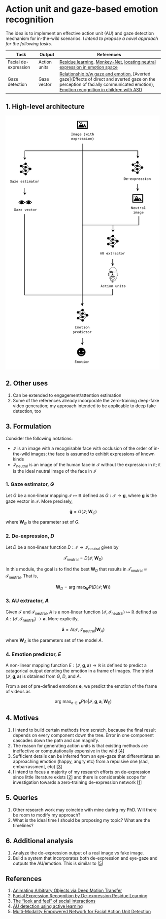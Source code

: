 # Action unit and gaze-based emotion recognition

The idea is to implement an effective action unit (AU) and gaze detection
mechanism for in-the-wild scenarios. *I intend to propose a novel approach for
the following tasks.*

| Task | Output | References |
| -- | -- | -- |
| Facial de-expression | Action units | [Residue learning](http://openaccess.thecvf.com/content_cvpr_2018/papers/Yang_Facial_Expression_Recognition_CVPR_2018_paper.pdf), [Monkey-Net](http://openaccess.thecvf.com/content_CVPR_2019/papers/Siarohin_Animating_Arbitrary_Objects_via_Deep_Motion_Transfer_CVPR_2019_paper.pdf), [locating neutral expression in emotion space](https://www.tandfonline.com/doi/pdf/10.1080/13506280244000203a?needAccess=true)|
| Gaze detection | Gaze vector | [Relationship b/w gaze and emotion](https://sites.tufts.edu/emotiononthebrain/2014/10/24/the-look-and-feel-of-social-interactions-eye-gaze-emotion-and-social-perception/), [Averted gaze](Effects of direct and averted gaze on the perception of facially communicated emotion), [Emotion recognition in children with ASD ](https://link.springer.com/content/pdf/10.1007/s10803-009-0884-3.pdf)|

## 1. High-level architecture

<img src="./Screenshot.png" width="500px"/>

## 2. Other uses

1. Can be extended to engagement/attention estimation
2. Some of the references already incorporate the zero-training deep-fake video
   generation; my approach intended to be applicable to deep fake detection, too

## 3. Formulation

Consider the following notations:

* $\mathcal{I}$ is an image with a recognisable face with occlusion of the order
  of in-the-wild images; the face is assumed to exhibit expressions of known
  kinds
* $\mathcal{I}_{\text{neutral}}$ is an image of the human face in $\mathcal{I}$
  without the expression in it; it is the ideal neutral image of the face in
  $\mathcal{I}$

### 1. Gaze estimator, $G$

Let $G$ be a non-linear mapping $\mathcal{I} \mapsto \mathbb{R}$ defined as $G:
\mathcal{I} \to \mathbf{g}$, where $\mathbf{g}$ is the gaze vector in
$\mathcal{I}$. More precisely,

$$
  \mathbf{\hat{g}} = G(\mathcal{I}; \mathbf{W}_G)
$$

where $\mathbf{W}_G$ is the parameter set of $G$.


### 2. De-expression, $D$

Let $D$ be a non-linear function $D: \mathcal{I} \to
\mathcal{I}_{\text{neutral}}$ given by

$$
  \mathcal{\hat{I}}_{\text{neutral}} = D(\mathcal{I};\mathbf{W}_D)
$$

In this module, the goal is to find the best $\mathbf{W}_D$ that results in
$\mathcal{\hat{I}}_{\text{neutral}} \approx \mathcal{I}_{\text{neutral}}$. That
is,

$$\mathbf{W}_D = \text{arg
max}_{\mathbf{W}}{P\left(D(\mathcal{I};\mathbf{W})\right)}$$

### 3. AU extractor, $A$

Given $\mathcal{I}$ and $\mathcal{I}_\text{neutral}$, $A$ is a non-linear
function $(\mathcal{I}, \mathcal{I}_\text{neutral}) \mapsto \mathbb{R}$ defined
as $A: (\mathcal{I}, \mathcal{I}_\text{neutral}) \to \mathbf{a}$. More
explicitly,

$$
\mathbf{\hat{a}} = A(\mathcal{I}, \mathcal{I}_\text{neutral} \vert \mathbf{W}_A)
$$

where $\mathbf{W}_A$ is the parameters set of the model $A$.

### 4. Emotion predictor, $E$

A non-linear mapping function $E: (\mathcal{I}, \mathbf{g}, \mathbf{a}) \to
\mathbb{R}$ is defined to predict a catagorical output denoting the emotion in a
frame of images. The triplet $(\mathcal{I}, \mathbf{g}, \mathbf{a})$ is obtained
from $G$, $D$, and $A$.

From a set of pre-defined emotions $\mathbf{e}$, we predict the emotion of the
frame of videos as

$$
  \text{arg max}_{e \in \mathbf{e}}P(e\vert\mathcal{I}, \mathbf{g},
  \mathbf{a},\mathbf{W}_E)
$$

## 4. Motives

1. I intend to build certain methods from scratch, because the final result
   depends on every component down the tree. Error in one component cascades
   down the path and can magnify.
2. The reason for generating action units is that existing methods are
   ineffective or computationally expensive in the wild [[4](#affectiva)]
3. Sufficient details can be inferred from an eye-gaze that differentiates an
   approaching emotion (happy, angry etc) from a repulsive one (sad,
   embarrassment, etc) [[3](#gaze1)]
4. I intend to focus a majority of my research efforts on de-expression since
   little literature exists [[2](#res)] and there is considerable scope for
   investigation towards a zero-training de-expression network [[1](#fs)]

## 5. Queries

1. Other research work may coincide with mine during my PhD. Will there be room
   to modify my approach?
2. What is the ideal time I should be proposing my topic? What are the
   timelines?

## 6. Additional analysis
1. Analyze the de-expression output of a real image vs fake image.
2. Build a system that incorporates both de-expression and eye-gaze and outputs
the AU/emotion. This is similar to [[5](#mmAU)]

## References

1. <a name="fs"></a> [Animating Arbitrary Objects via Deep Motion
   Transfer](http://openaccess.thecvf.com/content_CVPR_2019/papers/Siarohin_Animating_Arbitrary_Objects_via_Deep_Motion_Transfer_CVPR_2019_paper.pdf)
2. <a name = "res"></a> [Facial Expression Recognition by De-expression Residue
   Learning](http://openaccess.thecvf.com/content_cvpr_2018/papers/Yang_Facial_Expression_Recognition_CVPR_2018_paper.pdf)
3. <a name = "gaze1"></a> [The “look and feel” of social
   interactions](https://sites.tufts.edu/emotiononthebrain/2014/10/24/the-look-and-feel-of-social-interactions-eye-gaze-emotion-and-social-perception/)
4. <a name = "affectiva"></a>[AU detection using active
   learning](https://www.affectiva.com/wp-content/uploads/2017/03/Facial-Action-Unit-Detection-using-Active-Learning-and-an-Efficient-Non-Linear-Kernel-Approximation.pdf)
5. <a name = "mmAU"></a>[Multi-Modality Empowered Network for Facial Action Unit Detection](https://ieeexplore.ieee.org/document/8659257)
